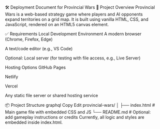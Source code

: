 🛠 Deployment Document for Provincial Wars
📄 Project Overview
Provincial Wars is a web-based strategy game where players and AI opponents expand territories on a grid map. It is built using vanilla HTML, CSS, and JavaScript, rendered on an HTML5 canvas element.

✅ Requirements
Local Development Environment
A modern browser (Chrome, Firefox, Edge)

A text/code editor (e.g., VS Code)

Optional: Local server (for testing with file access, e.g., Live Server)

Hosting Options
GitHub Pages

Netlify

Vercel

Any static file server or shared hosting service

📦 Project Structure
graphql
Copy
Edit
provincial-wars/
│
├── index.html        # Main game file with embedded CSS and JS
└── README.md         # Optional: add gameplay instructions or credits
Currently, all logic and styles are embedded inside index.html.
